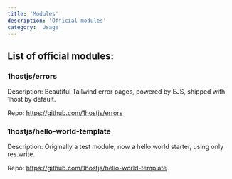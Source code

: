 ```yaml
---
title: 'Modules'
description: 'Official modules'
category: 'Usage'
---
```

## List of official modules:
### 1hostjs/errors
Description: Beautiful Tailwind error pages, powered by EJS, shipped with 1host by default.

Repo: https://github.com/1hostjs/errors

### 1hostjs/hello-world-template
Description: Originally a test module, now a hello world starter, using only res.write.

Repo: https://github.com/1hostjs/hello-world-template
